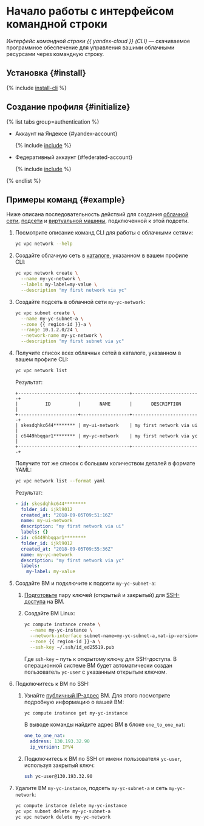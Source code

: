 # Начало работы с интерфейсом командной строки


_Интерфейс командной строки {{ yandex-cloud }} (CLI)_ — скачиваемое программное обеспечение для управления вашими облачными ресурсами через командную строку.


## Установка {#install}

{% include [install-cli](../_includes/cli/install-cli.md) %}

## Создание профиля {#initialize}

{% list tabs group=authentication %}


- Аккаунт на Яндексе {#yandex-account}

  {% include [include](../_includes/cli/create-profile.md) %}


- Федеративный аккаунт {#federated-account}

  {% include [include](../_includes/cli/auth-federated-user.md) %}

{% endlist %}


## Примеры команд {#example}

Ниже описана последовательность действий для создания [облачной сети](../vpc/concepts/network.md#network), [подсети](../vpc/concepts/network.md#subnet) и [виртуальной машины](../compute/concepts/vm.md), подключенной к этой подсети.
1. Посмотрите описание команд CLI для работы с облачными сетями:

   ```bash
   yc vpc network --help
   ```

1. Создайте облачную сеть в [каталоге](../resource-manager/concepts/resources-hierarchy.md#folder), указанном в вашем профиле CLI:

   ```bash
   yc vpc network create \
     --name my-yc-network \
     --labels my-label=my-value \
     --description "my first network via yc"
   ```

1. Создайте подсеть в облачной сети `my-yc-network`:

   
   ```bash
   yc vpc subnet create \
     --name my-yc-subnet-a \
     --zone {{ region-id }}-a \
     --range 10.1.2.0/24 \
     --network-name my-yc-network \
     --description "my first subnet via yc"
   ```



1. Получите список всех облачных сетей в каталоге, указанном в вашем профиле CLI:

   ```bash
   yc vpc network list
   ```

   Результат:

   ```text
   +----------------------+------------------+-------------------------+
   |          ID          |       NAME       |       DESCRIPTION       |
   +----------------------+------------------+-------------------------+
   | skesdqhkc644******** | my-ui-network    | my first network via ui |
   | c6449hbqqar1******** | my-yc-network    | my first network via yc |
   +----------------------+------------------+-------------------------+
   ```

   Получите тот же список с большим количеством деталей в формате YAML:

   ```bash
   yc vpc network list --format yaml
   ```

   Результат:

   ```yaml
   - id: skesdqhkc644********
     folder_id: ijkl9012
     created_at: "2018-09-05T09:51:16Z"
     name: my-ui-network
     description: "my first network via ui"
     labels: {}
   - id: c6449hbqqar1********
     folder_id: ijkl9012
     created_at: "2018-09-05T09:55:36Z"
     name: my-yc-network
     description: "my first network via yc"
     labels:
       my-label: my-value
   ```

1. Создайте ВМ и подключите к подсети `my-yc-subnet-a`:
   1. [Подготовьте](../compute/operations/vm-connect/ssh.md#creating-ssh-keys) пару ключей (открытый и закрытый) для [SSH-доступа](../glossary/ssh-keygen.md) на ВМ.
   1. Создайте ВМ Linux:

      
      ```bash
      yc compute instance create \
        --name my-yc-instance \
        --network-interface subnet-name=my-yc-subnet-a,nat-ip-version=ipv4 \
        --zone {{ region-id }}-a \
        --ssh-key ~/.ssh/id_ed25519.pub
      ```



      Где `ssh-key` – путь к открытому ключу для SSH-доступа. В операционной системе ВМ будет автоматически создан пользователь `yc-user` с указанным открытым ключом.
1. Подключитесь к ВМ по SSH:
   1. Узнайте [публичный IP-адрес](../vpc/concepts/address.md#public-addresses) ВМ. Для этого посмотрите подробную информацию о вашей ВМ:

      ```bash
      yc compute instance get my-yc-instance
      ```

      В выводе команды найдите адрес ВМ в блоке `one_to_one_nat`:

      ```yaml
      one_to_one_nat:
        address: 130.193.32.90
        ip_version: IPV4
      ```

   1. Подключитесь к ВМ по SSH от имени пользователя `yc-user`, используя закрытый ключ:


      ```bash
      ssh yc-user@130.193.32.90
      ```

1. Удалите ВМ `my-yc-instance`, подсеть `my-yc-subnet-a` и сеть `my-yc-network`:

   ```bash
   yc compute instance delete my-yc-instance
   yc vpc subnet delete my-yc-subnet-a
   yc vpc network delete my-yc-network
   ```
